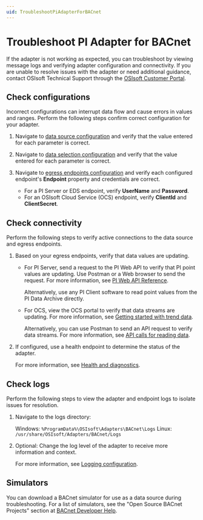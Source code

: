 ```yaml
---
uid: TroubleshootPiAdapterForBACnet
---
```


# Troubleshoot PI Adapter for BACnet

If the adapter is not working as expected, you can troubleshoot by viewing message logs and verifying adapter configuration and connectivity. If you are unable to resolve issues with the adapter or need additional guidance, contact OSIsoft Technical Support through the [OSIsoft Customer Portal](https://my.osisoft.com/).

## Check configurations

Incorrect configurations can interrupt data flow and cause errors in values and ranges. Perform the following steps confirm correct configuration for your adapter.

1. Navigate to [data source configuration](xref:PIAdapterforBACnetDataSourceConfiguration) and verify that the value entered for each parameter is correct.

1. Navigate to [data selection configuration](xref:PIAdapterforBACnetDataSelectionConfiguration) and verify that the value entered for each parameter is correct.

1. Navigate to [egress endpoints configuration](xref:EgressEndpointsConfiguration) and verify each configured endpoint's **Endpoint** property and credentials are correct.

    * For a PI Server or EDS endpoint, verify **UserName** and **Password**.
    * For an OSIsoft Cloud Service (OCS) endpoint, verify **ClientId** and **ClientSecret**.

## Check connectivity

Perform the following steps to verify active connections to the data source and egress endpoints.

1. Based on your egress endpoints, verify that data values are updating.

    * For PI Server, send a request to the PI Web API to verify that PI point values are updating. Use Postman or a Web browser to send the request. For more information, see [PI Web API Reference](https://techsupport.osisoft.com/Documentation/PI-Web-API/help/controllers/point.html).

        Alternatively, use any PI Client software to read point values from the PI Data Archive directly.

    * For OCS, view the OCS portal to verify that data streams are updating. For more information, see [Getting started with trend data](https://ocs-docs.osisoft.com/Content_Portal/Quickstarts/Getting-Started-Trend.html).

        Alternatively, you can use Postman to send an API request to verify data streams. For more information, see [API calls for reading data](https://ocs-docs.osisoft.com/Content_Portal/Documentation/SequentialDataStore/Reading_Data_API.html).

2. If configured, use a health endpoint to determine the status of the adapter.

    For more information, see [Health and diagnostics](xref:HealthAndDiagnostics).

## Check logs

Perform the following steps to view the adapter and endpoint logs to isolate issues for resolution.

1. Navigate to the logs directory:

    Windows: `%ProgramData%\OSIsoft\Adapters\BACnet\Logs`
    Linux: `/usr/share/OSIsoft/Adapters/BACnet/Logs`

1. Optional: Change the log level of the adapter to receive more information and context.

    For more information, see [Logging configuration](xref:LoggingConfiguration).

## Simulators

You can download a BACnet simulator for use as a data source during troubleshooting. For a list of simulators, see the "Open Source BACnet Projects" section at [BACnet Developer Help](http://www.bacnet.org/Developer/).
